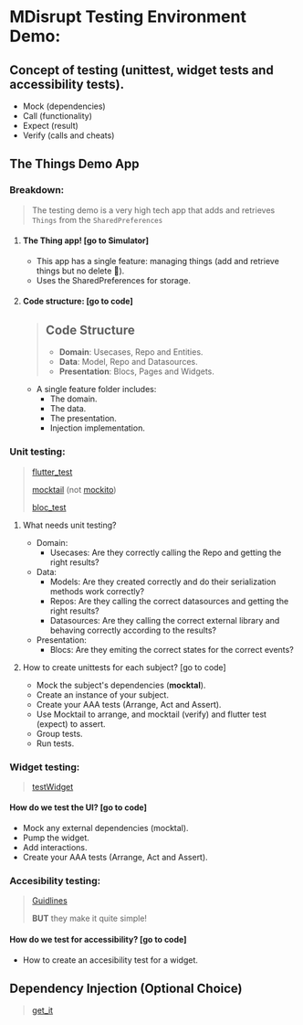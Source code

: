 # MDisrupt Testing Environment Demo:

## Concept of testing (unittest, widget tests and accessibility tests).

- Mock (dependencies)
- Call (functionality)
- Expect (result)
- Verify (calls and cheats)

## The Things Demo App

### Breakdown:

> The testing demo is a very high tech app that adds and retrieves `Things` from the `SharedPreferences`

1.  #### The Thing app! [go to Simulator]

    - This app has a single feature: managing things (add and retrieve things but no delete 🥺).
    - Uses the SharedPreferences for storage.

2.  #### Code structure: [go to code]

    > ## Code Structure
    >
    > - **Domain**: Usecases, Repo and Entities.
    > - **Data**: Model, Repo and Datasources.
    > - **Presentation**: Blocs, Pages and Widgets.

    - A single feature folder includes:
      - The domain.
      - The data.
      - The presentation.
      - Injection implementation.

### Unit testing:

> [flutter_test](https://api.flutter.dev/flutter/flutter_test/flutter_test-library.html)
>
> [mocktail](https://pub.dev/packages/mocktail) (not [mockito](https://pub.dev/packages/mockito))
>
> [bloc_test](https://pub.dev/packages/bloc_test)

1. What needs unit testing?

   - Domain:
     - Usecases: Are they correctly calling the Repo and getting the right results?
   - Data:
     - Models: Are they created correctly and do their serialization methods work correctly?
     - Repos: Are they calling the correct datasources and getting the right results?
     - Datasources: Are they calling the correct external library and behaving correctly according to the results?
   - Presentation:
     - Blocs: Are they emiting the correct states for the correct events?

2. How to create unittests for each subject? [go to code]

   - Mock the subject's dependencies (**mocktal**).
   - Create an instance of your subject.
   - Create your AAA tests (Arrange, Act and Assert).
   - Use Mocktail to arrange, and mocktail (verify) and flutter test (expect) to assert.
   - Group tests.
   - Run tests.

### Widget testing:

> [testWidget](https://docs.flutter.dev/cookbook/testing/widget/introduction)

#### How do we test the UI? [go to code]

- Mock any external dependencies (mocktal).
- Pump the widget.
- Add interactions.
- Create your AAA tests (Arrange, Act and Assert).

### Accesibility testing:

> [Guidlines](https://docs.flutter.dev/ui/accessibility-and-internationalization/accessibility)
>
> **BUT** they make it quite simple!

#### How do we test for accessibility? [go to code]

- How to create an accesibility test for a widget.

## Dependency Injection (Optional Choice)

> [get_it](https://pub.dev/packages/get_it)
